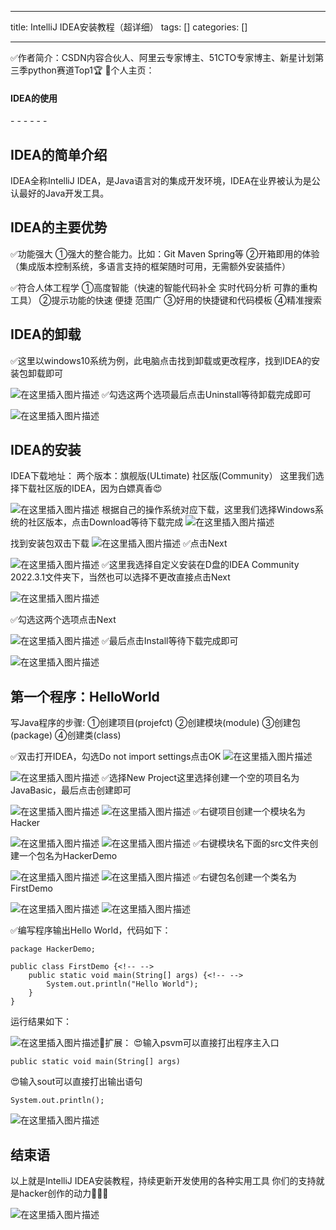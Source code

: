 
--- 
title:  IntelliJ IDEA安装教程（超详细） 
tags: []
categories: [] 

---
>  
 ✅作者简介：CSDN内容合伙人、阿里云专家博主、51CTO专家博主、新星计划第三季python赛道Top1🏆 📃个人主页： 
  
  <h4>IDEA的使用</h4> 
  - - - - - -  
  
  


## IDEA的简单介绍

IDEA全称IntelliJ IDEA，是Java语言对的集成开发环境，IDEA在业界被认为是公认最好的Java开发工具。

## IDEA的主要优势

✅功能强大 ①强大的整合能力。比如：Git Maven Spring等 ②开箱即用的体验（集成版本控制系统，多语言支持的框架随时可用，无需额外安装插件）

✅符合人体工程学 ①高度智能（快速的智能代码补全 实时代码分析 可靠的重构工具） ②提示功能的快速 便捷 范围广 ③好用的快捷键和代码模板 ④精准搜索

## IDEA的卸载

✅这里以windows10系统为例，此电脑点击找到卸载或更改程序，找到IDEA的安装包卸载即可

<img src="https://img-blog.csdnimg.cn/5693be7f5c4a411987da4a42e7a4fcf1.png" alt="在这里插入图片描述"> ✅勾选这两个选项最后点击Uninstall等待卸载完成即可

<img src="https://img-blog.csdnimg.cn/adaba376fc7c4e4889681aeb513bd4b9.png" alt="在这里插入图片描述">

## IDEA的安装

IDEA下载地址： 两个版本：旗舰版(ULtimate) 社区版(Community） 这里我们选择下载社区版的IDEA，因为白嫖真香😍

<img src="https://img-blog.csdnimg.cn/71c2832fb3ea4fa3b73f86bc44f80c2c.png" alt="在这里插入图片描述"> 根据自己的操作系统对应下载，这里我们选择Windows系统的社区版本，点击Download等待下载完成 <img src="https://img-blog.csdnimg.cn/f229e8dd1adc4a25b081349dce4a69d4.png" alt="在这里插入图片描述">

找到安装包双击下载 <img src="https://img-blog.csdnimg.cn/690f62da85624c809c16482e48e52a20.png" alt="在这里插入图片描述"> ✅点击Next

<img src="https://img-blog.csdnimg.cn/4802b7859c43412f91a54dbe0c6cb421.png" alt="在这里插入图片描述"> ✅这里我选择自定义安装在D盘的IDEA Community 2022.3.1文件夹下，当然也可以选择不更改直接点击Next

<img src="https://img-blog.csdnimg.cn/bd1dcbeb4832486eb148bad35330d17b.png" alt="在这里插入图片描述">

✅勾选这两个选项点击Next

<img src="https://img-blog.csdnimg.cn/4e514ed0bb0d4104b2df334d1aaa0347.png" alt="在这里插入图片描述"> ✅最后点击Install等待下载完成即可

<img src="https://img-blog.csdnimg.cn/4c97615b81b94b469842cfe0aba42d15.png" alt="在这里插入图片描述">

## 第一个程序：HelloWorld

写Java程序的步骤: ①创建项目(projefct) ②创建模块(module) ③创建包(package) ④创建类(class)

✅双击打开IDEA，勾选Do not import settings点击OK <img src="https://img-blog.csdnimg.cn/1aae9b3e683549c5aad8fc9356dd1f90.png" alt="在这里插入图片描述">

<img src="https://img-blog.csdnimg.cn/4de5a715c04940d6b7604e1d9f7fef09.png" alt="在这里插入图片描述"> ✅选择New Project这里选择创建一个空的项目名为JavaBasic，最后点击创建即可

<img src="https://img-blog.csdnimg.cn/68afa94932114639825d74fb39df6d12.png" alt="在这里插入图片描述"> <img src="https://img-blog.csdnimg.cn/d140e1bf3eab4e07b362566b2e3b90a1.png" alt="在这里插入图片描述"> ✅右键项目创建一个模块名为Hacker

<img src="https://img-blog.csdnimg.cn/6c7ef86798094041a0182c02f7796b12.png" alt="在这里插入图片描述"> <img src="https://img-blog.csdnimg.cn/2777e1cc17a84363a6a857e74efea110.png" alt="在这里插入图片描述"> ✅右键模块名下面的src文件夹创建一个包名为HackerDemo

<img src="https://img-blog.csdnimg.cn/45fbf7572f594219a0fee79bed45fc1b.png" alt="在这里插入图片描述"> <img src="https://img-blog.csdnimg.cn/68db4cf068d8437f86adc2749b0acb99.png" alt="在这里插入图片描述"> ✅右键包名创建一个类名为FirstDemo

<img src="https://img-blog.csdnimg.cn/effe6a87388249c389a86fba69270cb5.png" alt="在这里插入图片描述"> <img src="https://img-blog.csdnimg.cn/7f346c8ef1814642a1fa6b6681060504.png" alt="在这里插入图片描述">

✅编写程序输出Hello World，代码如下：

```
package HackerDemo;

public class FirstDemo {<!-- -->
    public static void main(String[] args) {<!-- -->
        System.out.println("Hello World");
    }
}

```

运行结果如下：

<img src="https://img-blog.csdnimg.cn/775a4fbfd9084c13b9283553f19f1463.png" alt="在这里插入图片描述">💬扩展： 😍输入psvm可以直接打出程序主入口

```
public static void main(String[] args)

```

😍输入sout可以直接打出输出语句

```
System.out.println();

```

<img src="https://img-blog.csdnimg.cn/f673179614914ede86f7bddcd2d920d3.gif#pic_center" alt="在这里插入图片描述">

## 结束语

以上就是IntelliJ IDEA安装教程，持续更新开发使用的各种实用工具 你们的支持就是hacker创作的动力💝💝💝

<img src="https://img-blog.csdnimg.cn/5b80ea7dab574ae5bb3fda934fe3f872.gif#pic_center" alt="在这里插入图片描述">
